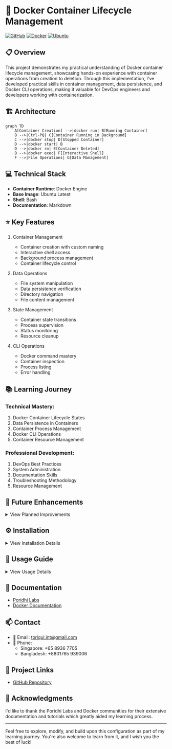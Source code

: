 # 🐳 Docker Container Lifecycle Management
[![GitHub](https://img.shields.io/badge/GitHub-Docker_Container_Lifecycle-blue?style=flat&logo=github)](https://github.com/TheToriqul/docker-container-lifecycle)
[![Docker](https://img.shields.io/badge/Docker-Enabled-2496ED?style=flat&logo=docker)](https://www.docker.com/)
[![Ubuntu](https://img.shields.io/badge/Ubuntu-Featured-E95420?style=flat&logo=ubuntu)](https://ubuntu.com/)

## 📋 Overview
This project demonstrates my practical understanding of Docker container lifecycle management, showcasing hands-on experience with container operations from creation to deletion. Through this implementation, I've developed practical skills in container management, data persistence, and Docker CLI operations, making it valuable for DevOps engineers and developers working with containerization.

## 🏗 Architecture
```mermaid
graph TD
    A[Container Creation] -->|docker run| B[Running Container]
    B -->|Ctrl-PQ| C[Container Running in Background]
    C -->|docker stop| D[Stopped Container]
    D -->|docker start| B
    D -->|docker rm| E[Container Deleted]
    B -->|docker exec| F[Interactive Shell]
    F -->|File Operations| G[Data Management]
```

## 💻 Technical Stack
- **Container Runtime**: Docker Engine
- **Base Image**: Ubuntu Latest
- **Shell**: Bash
- **Documentation**: Markdown

## ⭐ Key Features
1. Container Management
   - Container creation with custom naming
   - Interactive shell access
   - Background process management
   - Container lifecycle control

2. Data Operations
   - File system manipulation
   - Data persistence verification
   - Directory navigation
   - File content management

3. State Management
   - Container state transitions
   - Process supervision
   - Status monitoring
   - Resource cleanup

4. CLI Operations
   - Docker command mastery
   - Container inspection
   - Process listing
   - Error handling

## 📚 Learning Journey
### Technical Mastery:
1. Docker Container Lifecycle States
2. Data Persistence in Containers
3. Container Process Management
4. Docker CLI Operations
5. Container Resource Management

### Professional Development:
1. DevOps Best Practices
2. System Administration
3. Documentation Skills
4. Troubleshooting Methodology
5. Resource Management

## 🔄 Future Enhancements
<details>
<summary>View Planned Improvements</summary>

1. Multi-container orchestration
2. Volume management implementation
3. Network configuration examples
4. Resource limitation demonstrations
5. Container health monitoring
6. Automated lifecycle scripts
</details>

## ⚙️ Installation
<details>
<summary>View Installation Details</summary>

### Prerequisites
- Docker Engine installed
- Basic command line knowledge
- Ubuntu base image

### Setup Steps
1. Clone the repository:
   ```bash
   git clone https://github.com/TheToriqul/docker-container-lifecycle.git
   ```
2. Navigate to project directory:
   ```bash
   cd docker-container-lifecycle
   ```
3. Ensure Docker is running:
   ```bash
   docker --version
   ```
</details>

## 📖 Usage Guide
<details>
<summary>View Usage Details</summary>

### Basic Usage
Follow the documented examples in the repository to understand:
- Container creation and naming
- Interactive shell access
- Data manipulation
- State management

### Advanced Features
- Container state transitions
- Data persistence verification
- Process management
- Resource cleanup

### Troubleshooting
- Common container issues
- State verification
- Data persistence problems
</details>

## 📝 Documentation

- [Poridhi Labs](https://poridhi.io/)
- [Docker Documentation](https://docs.docker.com/)

## 📫 Contact
- 📧 Email: toriqul.int@gmail.com
- 📱 Phone: 
  - Singapore: +65 8936 7705
  - Bangladesh: +8801765 939006

## 🔗 Project Links
- [GitHub Repository](https://github.com/TheToriqul/docker-container-lifecycle)

## 👏 Acknowledgments

I'd like to thank the Poridhi Labs and Docker communities for their extensive documentation and tutorials which greatly aided my learning process.

---

Feel free to explore, modify, and build upon this configuration as part of my learning journey. You're also welcome to learn from it, and I wish you the best of luck!